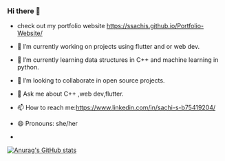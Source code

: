 ### Hi there 👋

-  check out my portfolio website https://ssachis.github.io/Portfolio-Website/


- 🔭 I’m currently working on projects using flutter and or web dev.
- 🌱 I’m currently learning data structures in C++ and machine learning in python.
- 👯 I’m looking to collaborate in open source projects.
- 💬 Ask me about C++ ,web dev,flutter.
- 📫 How to reach me:https://www.linkedin.com/in/sachi-s-b75419204/
- 😄 Pronouns: she/her
- 
[![Anurag's GitHub stats](https://github-readme-stats.vercel.app/api?username=ssachis)](https://github.com/ssachis/github-readme-stats&count_private=true)

